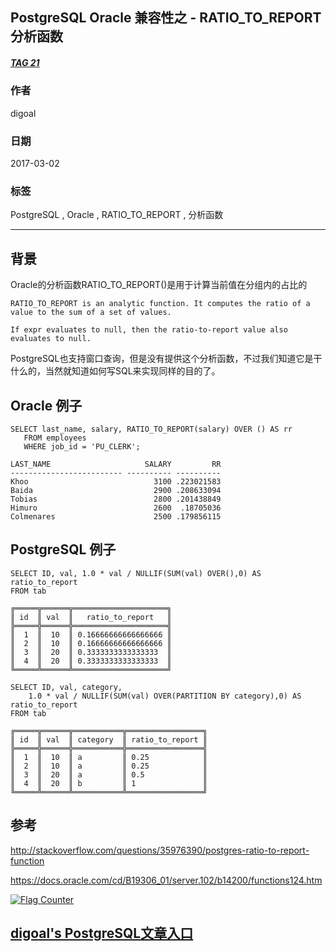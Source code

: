 ## PostgreSQL Oracle 兼容性之 - RATIO_TO_REPORT 分析函数  
##### [TAG 21](../class/21.md)
                    
### 作者                    
digoal                    
                    
### 日期                    
2017-03-02                    
                    
### 标签                    
PostgreSQL , Oracle , RATIO_TO_REPORT , 分析函数      
            
----           
            
## 背景     
Oracle的分析函数RATIO_TO_REPORT()是用于计算当前值在分组内的占比的  
  
```  
RATIO_TO_REPORT is an analytic function. It computes the ratio of a value to the sum of a set of values.   
  
If expr evaluates to null, then the ratio-to-report value also evaluates to null.  
```  
  
PostgreSQL也支持窗口查询，但是没有提供这个分析函数，不过我们知道它是干什么的，当然就知道如何写SQL来实现同样的目的了。  
  
## Oracle 例子  
  
```  
SELECT last_name, salary, RATIO_TO_REPORT(salary) OVER () AS rr  
   FROM employees  
   WHERE job_id = 'PU_CLERK';  
  
LAST_NAME                     SALARY         RR  
------------------------- ---------- ----------  
Khoo                            3100 .223021583  
Baida                           2900 .208633094  
Tobias                          2800 .201438849  
Himuro                          2600  .18705036  
Colmenares                      2500 .179856115  
```  
  
## PostgreSQL 例子  
  
```  
SELECT ID, val, 1.0 * val / NULLIF(SUM(val) OVER(),0) AS ratio_to_report  
FROM tab  
  
╔═════╦══════╦═════════════════════╗  
║ id  ║ val  ║   ratio_to_report   ║  
╠═════╬══════╬═════════════════════╣  
║  1  ║  10  ║ 0.16666666666666666 ║  
║  2  ║  10  ║ 0.16666666666666666 ║  
║  3  ║  20  ║ 0.3333333333333333  ║  
║  4  ║  20  ║ 0.3333333333333333  ║  
╚═════╩══════╩═════════════════════╝  
```  
  
```  
SELECT ID, val, category,  
    1.0 * val / NULLIF(SUM(val) OVER(PARTITION BY category),0) AS ratio_to_report  
FROM tab  
  
╔═════╦══════╦═══════════╦═════════════════╗  
║ id  ║ val  ║ category  ║ ratio_to_report ║  
╠═════╬══════╬═══════════╬═════════════════╣  
║  1  ║  10  ║ a         ║ 0.25            ║  
║  2  ║  10  ║ a         ║ 0.25            ║  
║  3  ║  20  ║ a         ║ 0.5             ║  
║  4  ║  20  ║ b         ║ 1               ║  
╚═════╩══════╩═══════════╩═════════════════╝  
```  
  
## 参考  
http://stackoverflow.com/questions/35976390/postgres-ratio-to-report-function  
  
https://docs.oracle.com/cd/B19306_01/server.102/b14200/functions124.htm  
  
<a rel="nofollow" href="http://info.flagcounter.com/h9V1"  ><img src="http://s03.flagcounter.com/count/h9V1/bg_FFFFFF/txt_000000/border_CCCCCC/columns_2/maxflags_12/viewers_0/labels_0/pageviews_0/flags_0/"  alt="Flag Counter"  border="0"  ></a>  
  
  
  
  
## [digoal's PostgreSQL文章入口](https://github.com/digoal/blog/blob/master/README.md "22709685feb7cab07d30f30387f0a9ae")
  
